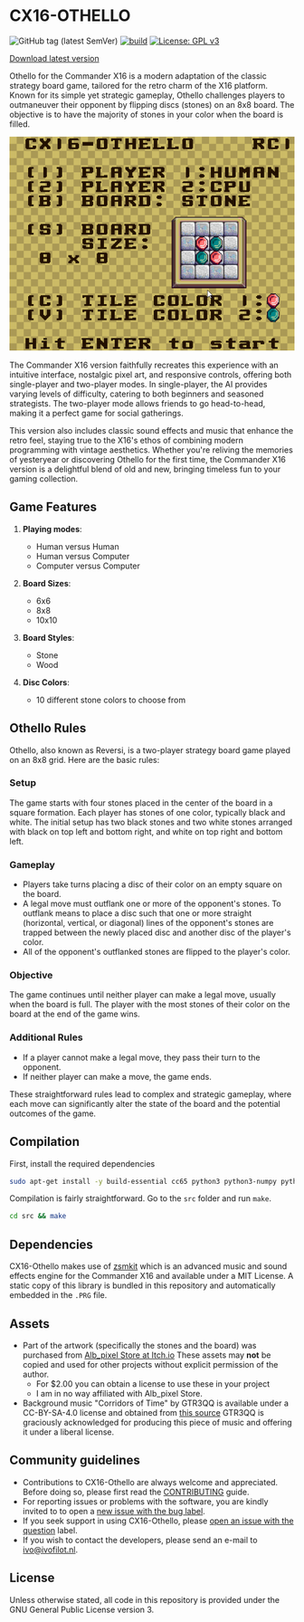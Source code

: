 # CX16-OTHELLO

![GitHub tag (latest SemVer)](https://img.shields.io/github/v/tag/ifilot/cx16-othello?label=version)
[![build](https://github.com/ifilot/cx16-othello/actions/workflows/build.yml/badge.svg)](https://github.com/ifilot/cx16-othello/actions/workflows/build.yml)
[![License: GPL v3](https://img.shields.io/badge/License-GPLv3-blue.svg)](https://www.gnu.org/licenses/gpl-3.0)

[Download latest version](https://github.com/ifilot/cx16-othello/releases/latest/download/CX16-OTHELLO.ZIP)

Othello for the Commander X16 is a modern adaptation of the classic strategy
board game, tailored for the retro charm of the X16 platform. Known for its
simple yet strategic gameplay, Othello challenges players to outmaneuver their
opponent by flipping discs (stones) on an 8x8 board. The objective is to have
the majority of stones in your color when the board is filled.

![Othello gameplay](img/cx16-othello.gif)

The Commander X16 version faithfully recreates this experience with an intuitive
interface, nostalgic pixel art, and responsive controls, offering both
single-player and two-player modes. In single-player, the AI provides varying
levels of difficulty, catering to both beginners and seasoned strategists. The
two-player mode allows friends to go head-to-head, making it a perfect game for
social gatherings.

This version also includes classic sound effects and music that enhance the
retro feel, staying true to the X16's ethos of combining modern programming with
vintage aesthetics. Whether you're reliving the memories of yesteryear or
discovering Othello for the first time, the Commander X16 version is a
delightful blend of old and new, bringing timeless fun to your gaming
collection.

## Game Features

1. **Playing modes**:
    - Human versus Human
    - Human versus Computer
    - Computer versus Computer

2. **Board Sizes**:
    - 6x6
    - 8x8
    - 10x10

3. **Board Styles**:
    - Stone
    - Wood

4. **Disc Colors**:
    - 10 different stone colors to choose from

## Othello Rules

Othello, also known as Reversi, is a two-player strategy board game played on an
8x8 grid. Here are the basic rules:

### Setup
The game starts with four stones placed in the center of the board in a square
formation. Each player has stones of one color, typically black and white. The
initial setup has two black stones and two white stones arranged with black on
top left and bottom right, and white on top right and bottom left.

### Gameplay
- Players take turns placing a disc of their color on an empty square on the board.
- A legal move must outflank one or more of the opponent's stones. To outflank
  means to place a disc such that one or more straight (horizontal, vertical, or
  diagonal) lines of the opponent's stones are trapped between the newly placed
  disc and another disc of the player's color.
- All of the opponent's outflanked stones are flipped to the player's color.

### Objective
The game continues until neither player can make a legal move, usually when the
board is full. The player with the most stones of their color on the board at
the end of the game wins.

### Additional Rules
- If a player cannot make a legal move, they pass their turn to the opponent.
- If neither player can make a move, the game ends.

These straightforward rules lead to complex and strategic gameplay, where each
move can significantly alter the state of the board and the potential outcomes
of the game.

## Compilation

First, install the required dependencies

```bash
sudo apt-get install -y build-essential cc65 python3 python3-numpy python3-pilkit
```
Compilation is fairly straightforward. Go to the `src` folder and run `make`.

```bash
cd src && make
```

## Dependencies

CX16-Othello makes use of [zsmkit](https://github.com/mooinglemur/zsmkit) which
is an advanced music and sound effects engine for the Commander X16 and
available under a MIT License. A static copy of this library is bundled in
this repository and automatically embedded in the `.PRG` file.

## Assets

* Part of the artwork (specifically the stones and the board) was purchased from
  [Alb_pixel Store at Itch.io](https://alb-pixel-store.itch.io/classic-board-games-assets/devlog/525208/classic-board-games-assets)
  These assets may **not** be copied and used for other projects without explicit
  permission of the author.
  - For $2.00 you can obtain a license to use these in your project
  - I am in no way affiliated with Alb_pixel Store.
* Background music "Corridors of Time" by GTR3QQ is available under a
  CC-BY-SA-4.0 license and obtained from [this source](https://github.com/mooinglemur/melodius/blob/main/ROOT/ZSM/Furnace/GTR3QQ/Corridors%20of%20Time.zsm)
  GTR3QQ is graciously acknowledged for producing this piece of music and offering
  it under a liberal license.

## Community guidelines

* Contributions to CX16-Othello are always welcome and appreciated. Before doing so,
  please first read the [CONTRIBUTING](CONTRIBUTING.md) guide.
* For reporting issues or problems with the software, you are kindly invited to
  to open a [new issue with the bug label](https://github.com/ifilot/cx16-othello/issues/new?labels=bug).
* If you seek support in using CX16-Othello, please 
  [open an issue with the question](https://github.com/ifilot/cx16-othello/issues/new?labels=question)
  label.
* If you wish to contact the developers, please send an e-mail to ivo@ivofilot.nl.

## License

Unless otherwise stated, all code in this repository is provided under the GNU
General Public License version 3.